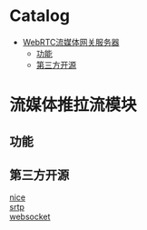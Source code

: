 Catalog
=================

   * [WebRTC流媒体网关服务器](#WebRTC流媒体网关服务器)
   		* [功能](#功能)
      * [第三方开源](#第三方开源)
      
      
# 流媒体推拉流模块
## 功能

## 第三方开源
[nice](https://github.com/libnice/libnice)</br>
[srtp](https://github.com/cisco/libsrtp)</br>
[websocket](https://github.com/zaphoyd/websocketpp)</br>